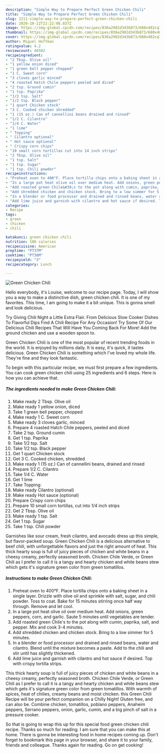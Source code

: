 ```yaml
---
description: "Simple Way to Prepare Perfect Green Chicken Chili"
title: "Simple Way to Prepare Perfect Green Chicken Chili"
slug: 1211-simple-way-to-prepare-perfect-green-chicken-chili
date: 2020-10-22T22:22:08.837Z
image: https://img-global.cpcdn.com/recipes/836a2982d343b873/680x482cq70/green-chicken-chili-recipe-main-photo.jpg
thumbnail: https://img-global.cpcdn.com/recipes/836a2982d343b873/680x482cq70/green-chicken-chili-recipe-main-photo.jpg
cover: https://img-global.cpcdn.com/recipes/836a2982d343b873/680x482cq70/green-chicken-chili-recipe-main-photo.jpg
author: Miguel Hoffman
ratingvalue: 4.2
reviewcount: 46502
recipeingredient:
- "2 Tbsp. Olive oil"
- "1 yellow onion diced"
- "1 green bell pepper chopped"
- "1 C. Sweet corn"
- "3 cloves garlic minced"
- "4 roasted Hatch Chile peppers peeled and diced"
- "2 tsp. Ground cumin"
- "1 tsp. Paprika"
- "1/2 tsp. Salt"
- "1/2 tsp. Black pepper"
- "1 quart Chicken stock"
- "3 C. Cooked chicken shredded"
- "1 (15 oz.) Can of cannellini beans drained and rinsed"
- "1/2 C. Cilantro"
- "1/4 C. Water"
- "1 lime"
- " Topping"
- " Cilantro optional"
- " Hot sauce optional"
- " Crispy corn chips"
- "10 small corn tortillas cut into 14 inch strips"
- "2 Tbsp. Olive oil"
- "1 tsp. Salt"
- "1 tsp. Sugar"
- "1 tsp. Chili powder"
recipeinstructions:
- "Preheat oven to 400°F. Place tortilla chips onto a baking sheet in a single layer. Drizzle with olive oil and sprinkle with salt, sugar, and chili powder. Toss to coat. Bake for 15 minutes stirring once half way through. Remove and let cool."
- "In a large pot heat olive oil over medium heat. Add onions, green peppers, corn, and garlic. Saute 5 minutes until vegetables are tender."
- "Add roasted green Chile&#39;s to the pot along with cumin, paprika, salt, and pepper. Mix and cook 3-4 minutes."
- "Add shredded chicken and chicken stock. Bring to a low simmer for 5 minutes."
- "In a blender or food processor and drained and rinsed beans, water and cilantro. Blend until the mixture becomes a paste. Add to the chili and stir until has slightly thickened."
- "Add lime juice and garnish with cilantro and hot sauce if desired. Top with crispy tortilla strips."
categories:
- Recipe
tags:
- green
- chicken
- chili

katakunci: green chicken chili 
nutrition: 106 calories
recipecuisine: American
preptime: "PT37M"
cooktime: "PT36M"
recipeyield: "3"
recipecategory: Lunch

---
```



![Green Chicken Chili](https://img-global.cpcdn.com/recipes/836a2982d343b873/680x482cq70/green-chicken-chili-recipe-main-photo.jpg)

Hello everybody, it's Louise, welcome to our recipe page. Today, I will show you a way to make a distinctive dish, green chicken chili. It is one of my favorites. This time, I am going to make it a bit unique. This is gonna smell and look delicious.

Try Giving Chili Night a Little Extra Flair. From Delicious Slow Cooker Dishes To Flavorful Dips Find A Chili Recipe For Any Occasion! Try Some Of Our Delicious Chili Recipes That Will Have You Coming Back For More! Add the ground chicken and use a wooden spoon to.

Green Chicken Chili is one of the most popular of recent trending foods in the world. It is enjoyed by millions daily. It is easy, it's quick, it tastes delicious. Green Chicken Chili is something which I've loved my whole life. They're fine and they look fantastic.


To begin with this particular recipe, we must first prepare a few ingredients. You can cook green chicken chili using 25 ingredients and 6 steps. Here is how you can achieve that.

<!--inarticleads1-->

##### The ingredients needed to make Green Chicken Chili:

1. Make ready 2 Tbsp. Olive oil
1. Make ready 1 yellow onion, diced
1. Take 1 green bell pepper, chopped
1. Make ready 1 C. Sweet corn
1. Make ready 3 cloves garlic, minced
1. Prepare 4 roasted Hatch Chile peppers, peeled and diced
1. Take 2 tsp. Ground cumin
1. Get 1 tsp. Paprika
1. Take 1/2 tsp. Salt
1. Take 1/2 tsp. Black pepper
1. Get 1 quart Chicken stock
1. Get 3 C. Cooked chicken, shredded
1. Make ready 1 (15 oz.) Can of cannellini beans, drained and rinsed
1. Prepare 1/2 C. Cilantro
1. Take 1/4 C. Water
1. Get 1 lime
1. Take  Topping:
1. Make ready  Cilantro (optional)
1. Make ready  Hot sauce (optional)
1. Prepare  Crispy corn chips
1. Prepare 10 small corn tortillas, cut into 1/4 inch strips
1. Get 2 Tbsp. Olive oil
1. Make ready 1 tsp. Salt
1. Get 1 tsp. Sugar
1. Take 1 tsp. Chili powder


Garnishes like sour cream, fresh cilantro, and avocado dress up this simple, but flavor-packed soup. Green Chicken Chili is a delicious alternative to beef chili, with unforgettable flavors and just the right amount of heat. This thick hearty soup is full of juicy pieces of chicken and white beans in a cheesy creamy, perfectly seasoned broth. Chicken Chile Verde, or Green Chili as I prefer to call it is a tangy and hearty chicken and white beans stew which gets it&#39;s signature green color from green tomatillos. 

<!--inarticleads2-->

##### Instructions to make Green Chicken Chili:

1. Preheat oven to 400°F. Place tortilla chips onto a baking sheet in a single layer. Drizzle with olive oil and sprinkle with salt, sugar, and chili powder. Toss to coat. Bake for 15 minutes stirring once half way through. Remove and let cool.
1. In a large pot heat olive oil over medium heat. Add onions, green peppers, corn, and garlic. Saute 5 minutes until vegetables are tender.
1. Add roasted green Chile&#39;s to the pot along with cumin, paprika, salt, and pepper. Mix and cook 3-4 minutes.
1. Add shredded chicken and chicken stock. Bring to a low simmer for 5 minutes.
1. In a blender or food processor and drained and rinsed beans, water and cilantro. Blend until the mixture becomes a paste. Add to the chili and stir until has slightly thickened.
1. Add lime juice and garnish with cilantro and hot sauce if desired. Top with crispy tortilla strips.


This thick hearty soup is full of juicy pieces of chicken and white beans in a cheesy creamy, perfectly seasoned broth. Chicken Chile Verde, or Green Chili as I prefer to call it is a tangy and hearty chicken and white beans stew which gets it&#39;s signature green color from green tomatillos. With warmth of spices, heat of chilies, creamy beans and moist chicken. this Green Chili Recipe will be your perfect companion on a Chilly Night! Gluten free, and can also be. Combine chicken, tomatillos, poblano peppers, Anaheim peppers, Serrano peppers, onion, garlic, cumin, and a big pinch of salt in a pressure cooker. 

So that is going to wrap this up for this special food green chicken chili recipe. Thanks so much for reading. I am sure that you can make this at home. There is gonna be interesting food in home recipes coming up. Don't forget to bookmark this page in your browser, and share it to your family, friends and colleague. Thanks again for reading. Go on get cooking!
